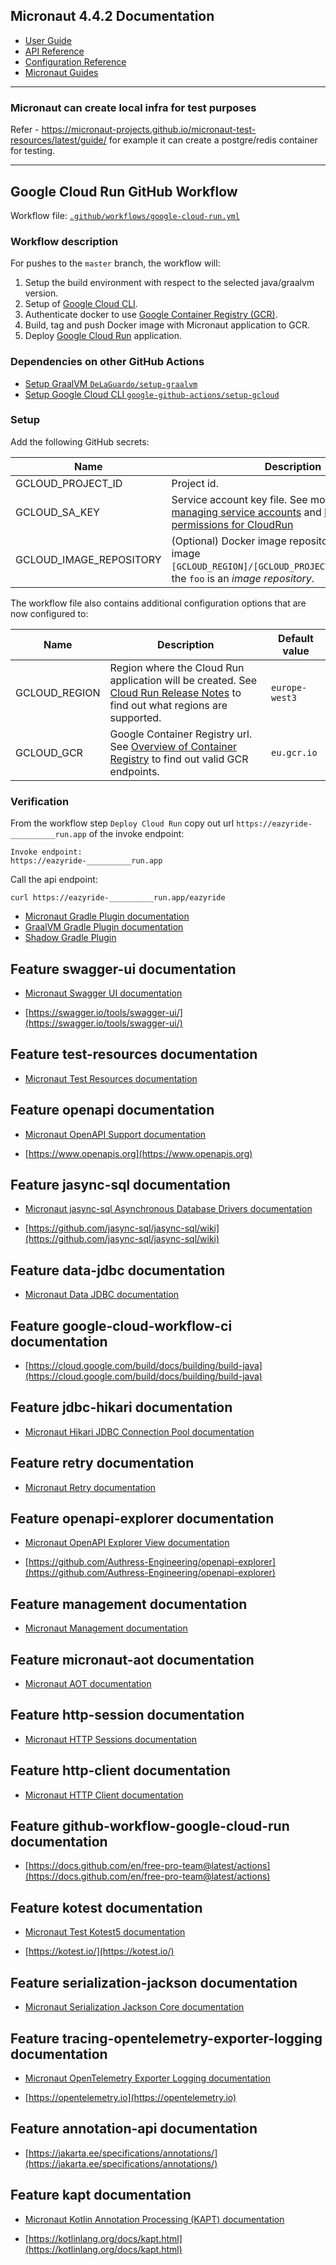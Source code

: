 ## Micronaut 4.4.2 Documentation

- [User Guide](https://docs.micronaut.io/4.4.2/guide/index.html)
- [API Reference](https://docs.micronaut.io/4.4.2/api/index.html)
- [Configuration Reference](https://docs.micronaut.io/4.4.2/guide/configurationreference.html)
- [Micronaut Guides](https://guides.micronaut.io/index.html)
---
### Micronaut can create local infra for test purposes

Refer - https://micronaut-projects.github.io/micronaut-test-resources/latest/guide/
for example it can create a postgre/redis container for testing.

---

## Google Cloud Run GitHub Workflow

Workflow file: [`.github/workflows/google-cloud-run.yml`](.github/workflows/google-cloud-run.yml)

### Workflow description
For pushes to the `master` branch, the workflow will:
1. Setup the build environment with respect to the selected java/graalvm version.
2. Setup of [Google Cloud CLI](https://cloud.google.com/sdk).
3. Authenticate docker to use [Google Container Registry (GCR)](https://cloud.google.com/container-registry/docs).
4. Build, tag and push Docker image with Micronaut application to GCR.
6. Deploy [Google Cloud Run](https://cloud.google.com/run) application.

### Dependencies on other GitHub Actions
- [Setup GraalVM `DeLaGuardo/setup-graalvm`](https://github.com/DeLaGuardo/setup-graalvm)
- [Setup Google Cloud CLI `google-github-actions/setup-gcloud`](https://github.com/google-github-actions/setup-gcloud)

### Setup
Add the following GitHub secrets:

| Name | Description |
| ---- | ----------- |
| GCLOUD_PROJECT_ID | Project id. |
| GCLOUD_SA_KEY | Service account key file. See more on [Creating and managing service accounts](https://cloud.google.com/iam/docs/creating-managing-service-accounts#iam-service-accounts-create-gcloud) and [Deployment permissions for CloudRun](https://cloud.google.com/run/docs/reference/iam/roles#additional-configuration) |
| GCLOUD_IMAGE_REPOSITORY | (Optional) Docker image repository in GCR. For image `[GCLOUD_REGION]/[GCLOUD_PROJECT_ID]/foo/bar:0.1`, the `foo` is an _image repository_. |

The workflow file also contains additional configuration options that are now configured to:

| Name | Description | Default value |
| ---- | ----------- | ------------- |
| GCLOUD_REGION | Region where the Cloud Run application will be created. See [Cloud Run Release Notes](https://cloud.google.com/run/docs/release-notes) to find out what regions are supported. | `europe-west3` |
| GCLOUD_GCR | Google Container Registry url. See [Overview of Container Registry](https://cloud.google.com/container-registry/docs/overview) to find out valid GCR endpoints. | `eu.gcr.io` |

### Verification
From the workflow step `Deploy Cloud Run` copy out url `https://eazyride-__________run.app` of the invoke endpoint:
```
Invoke endpoint:
https://eazyride-__________run.app
```

Call the api endpoint:
```
curl https://eazyride-__________run.app/eazyride
```


- [Micronaut Gradle Plugin documentation](https://micronaut-projects.github.io/micronaut-gradle-plugin/latest/)
- [GraalVM Gradle Plugin documentation](https://graalvm.github.io/native-build-tools/latest/gradle-plugin.html)
- [Shadow Gradle Plugin](https://plugins.gradle.org/plugin/com.github.johnrengelman.shadow)
## Feature swagger-ui documentation

- [Micronaut Swagger UI documentation](https://micronaut-projects.github.io/micronaut-openapi/latest/guide/index.html)

- [https://swagger.io/tools/swagger-ui/](https://swagger.io/tools/swagger-ui/)


## Feature test-resources documentation

- [Micronaut Test Resources documentation](https://micronaut-projects.github.io/micronaut-test-resources/latest/guide/)


## Feature openapi documentation

- [Micronaut OpenAPI Support documentation](https://micronaut-projects.github.io/micronaut-openapi/latest/guide/index.html)

- [https://www.openapis.org](https://www.openapis.org)


## Feature jasync-sql documentation

- [Micronaut jasync-sql Asynchronous Database Drivers documentation](https://micronaut-projects.github.io/micronaut-sql/latest/guide/index.html#jasync)

- [https://github.com/jasync-sql/jasync-sql/wiki](https://github.com/jasync-sql/jasync-sql/wiki)


## Feature data-jdbc documentation

- [Micronaut Data JDBC documentation](https://micronaut-projects.github.io/micronaut-data/latest/guide/index.html#jdbc)


## Feature google-cloud-workflow-ci documentation

- [https://cloud.google.com/build/docs/building/build-java](https://cloud.google.com/build/docs/building/build-java)


## Feature jdbc-hikari documentation

- [Micronaut Hikari JDBC Connection Pool documentation](https://micronaut-projects.github.io/micronaut-sql/latest/guide/index.html#jdbc)


## Feature retry documentation

- [Micronaut Retry documentation](https://docs.micronaut.io/latest/guide/#retry)


## Feature openapi-explorer documentation

- [Micronaut OpenAPI Explorer View documentation](https://micronaut-projects.github.io/micronaut-openapi/latest/guide/#openapiExplorer)

- [https://github.com/Authress-Engineering/openapi-explorer](https://github.com/Authress-Engineering/openapi-explorer)


## Feature management documentation

- [Micronaut Management documentation](https://docs.micronaut.io/latest/guide/index.html#management)


## Feature micronaut-aot documentation

- [Micronaut AOT documentation](https://micronaut-projects.github.io/micronaut-aot/latest/guide/)


## Feature http-session documentation

- [Micronaut HTTP Sessions documentation](https://docs.micronaut.io/latest/guide/index.html#sessions)


## Feature http-client documentation

- [Micronaut HTTP Client documentation](https://docs.micronaut.io/latest/guide/index.html#nettyHttpClient)


## Feature github-workflow-google-cloud-run documentation

- [https://docs.github.com/en/free-pro-team@latest/actions](https://docs.github.com/en/free-pro-team@latest/actions)


## Feature kotest documentation

- [Micronaut Test Kotest5 documentation](https://micronaut-projects.github.io/micronaut-test/latest/guide/#kotest5)

- [https://kotest.io/](https://kotest.io/)


## Feature serialization-jackson documentation

- [Micronaut Serialization Jackson Core documentation](https://micronaut-projects.github.io/micronaut-serialization/latest/guide/)


## Feature tracing-opentelemetry-exporter-logging documentation

- [Micronaut OpenTelemetry Exporter Logging documentation](http://localhost/micronaut-tracing/guide/index.html#opentelemetry)

- [https://opentelemetry.io](https://opentelemetry.io)


## Feature annotation-api documentation

- [https://jakarta.ee/specifications/annotations/](https://jakarta.ee/specifications/annotations/)


## Feature kapt documentation

- [Micronaut Kotlin Annotation Processing (KAPT) documentation](https://docs.micronaut.io/snapshot/guide/#kapt)

- [https://kotlinlang.org/docs/kapt.html](https://kotlinlang.org/docs/kapt.html)


